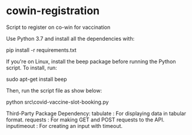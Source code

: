 # cowin-registration
Script to register on co-win for vaccination

Use Python 3.7 and install all the dependencies with:

pip install -r requirements.txt

If you're on Linux, install the beep package before running the Python script. To install, run:

sudo apt-get install beep

Then, run the script file as show below:

python src\covid-vaccine-slot-booking.py

Third-Party Package Dependency:
tabulate : For displaying data in tabular format.
requests : For making GET and POST requests to the API.
inputimeout : For creating an input with timeout.
